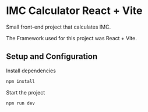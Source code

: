 # IMC Calculator React + Vite

Small front-end project that calculates IMC.

The Framework used for this project was React + Vite.

## Setup and Configuration

Install dependencies
```bash
npm install
```

Start the project
```bash
npm run dev
```
